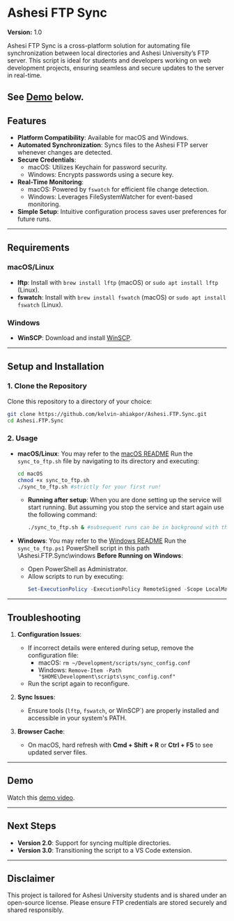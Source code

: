 
# Ashesi FTP Sync

**Version:** 1.0

Ashesi FTP Sync is a cross-platform solution for automating file synchronization between local directories and Ashesi University’s FTP server. This script is ideal for students and developers working on web development projects, ensuring seamless and secure updates to the server in real-time.  

See [Demo](#demo) below.
---

## Features

- **Platform Compatibility**: Available for macOS and Windows.
- **Automated Synchronization**: Syncs files to the Ashesi FTP server whenever changes are detected.
- **Secure Credentials**:
  - macOS: Utilizes Keychain for password security.
  - Windows: Encrypts passwords using a secure key.
- **Real-Time Monitoring**:
  - macOS: Powered by `fswatch` for efficient file change detection.
  - Windows: Leverages FileSystemWatcher for event-based monitoring.
- **Simple Setup**: Intuitive configuration process saves user preferences for future runs.

---

## Requirements

### macOS/Linux
- **lftp**: Install with `brew install lftp` (macOS) or `sudo apt install lftp` (Linux).
- **fswatch**: Install with `brew install fswatch` (macOS) or `sudo apt install fswatch` (Linux).

### Windows
- **WinSCP**: Download and install [WinSCP](https://winscp.net/eng/download.php).

---

## Setup and Installation

### 1. Clone the Repository
Clone this repository to a directory of your choice:
```bash
git clone https://github.com/kelvin-ahiakpor/Ashesi.FTP.Sync.git
cd Ashesi.FTP.Sync
```

### 2. Usage
- **macOS/Linux**: 
    You may refer to the [macOS README](./README.md)
    Run the `sync_to_ftp.sh` file by navigating to its directory and executing:
    ```bash
    cd macOS
    chmod +x sync_to_ftp.sh
    ./sync_to_ftp.sh #strictly for your first run!
    ```

  * **Running after setup**: When you are done setting up the service will start running. But assuming you stop the service and start again use the following command:
    ```bash
    ./sync_to_ftp.sh & #subsequent runs can be in background with the added &
    ```

- **Windows**: 
    You may refer to the [Windows README](./README.md)
    Run the `sync_to_ftp.ps1` PowerShell script in this path \Ashesi.FTP.Sync\windows
    **Before Running on Windows**:
    - Open PowerShell as Administrator.
    - Allow scripts to run by executing:
        ```powershell
        Set-ExecutionPolicy -ExecutionPolicy RemoteSigned -Scope LocalMachine
        ```

---

## Troubleshooting

1. **Configuration Issues**:
   - If incorrect details were entered during setup, remove the configuration file:
     - macOS: `rm ~/Development/scripts/sync_config.conf`
     - Windows: `Remove-Item -Path "$HOME\Development\scripts\sync_config.conf"`
   - Run the script again to reconfigure.

2. **Sync Issues**:
   - Ensure tools (`lftp`, `fswatch`, or WinSCP`) are properly installed and accessible in your system's PATH.

3. **Browser Cache**:
   - On macOS, hard refresh with **Cmd + Shift + R** or **Ctrl + F5** to see updated server files.

---

## Demo
Watch this [demo video](https://youtube.com).

---

## Next Steps

- **Version 2.0**: Support for syncing multiple directories.
- **Version 3.0**: Transitioning the script to a VS Code extension.

---

## Disclaimer

This project is tailored for Ashesi University students and is shared under an open-source license. Please ensure FTP credentials are stored securely and shared responsibly.
